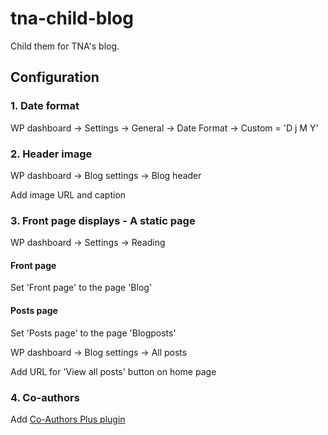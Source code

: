 # tna-child-blog

Child them for TNA's blog.

## Configuration

### 1. Date format

WP dashboard -> Settings -> General -> Date Format -> Custom = 'D j M Y'

### 2. Header image

WP dashboard -> Blog settings -> Blog header

Add image URL and caption

### 3. Front page displays - A static page

WP dashboard -> Settings -> Reading

#### Front page

Set 'Front page' to the page 'Blog'

#### Posts page

Set 'Posts page' to the page 'Blogposts'

WP dashboard -> Blog settings -> All posts

Add URL for 'View all posts' button on home page

### 4. Co-authors

Add [Co-Authors Plus plugin](https://en-gb.wordpress.org/plugins/co-authors-plus/)


